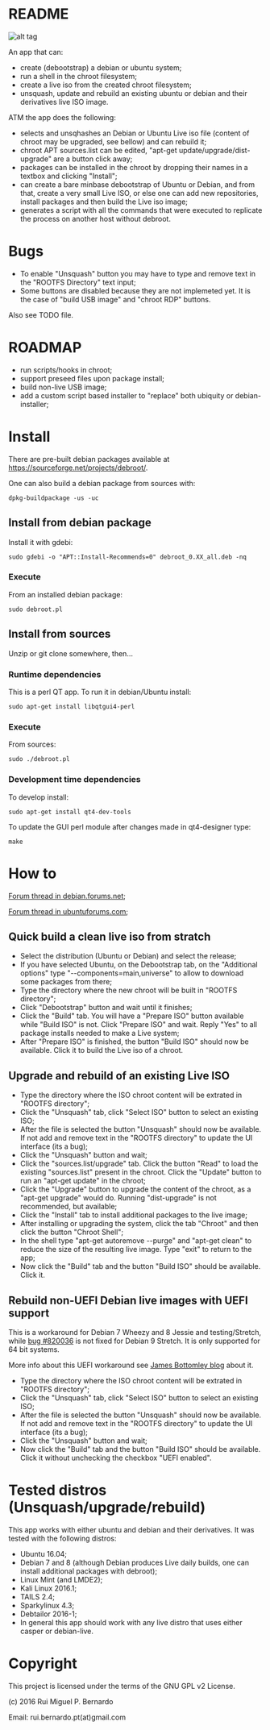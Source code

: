 # README

![alt tag](https://raw.githubusercontent.com/rbern/debroot/master/debroot.png)

An app that can:

* create (debootstrap) a debian or ubuntu system;
* run a shell in the chroot filesystem;
* create a live iso from the created chroot filesystem;
* unsquash, update and rebuild an existing ubuntu or debian and their derivatives live ISO image.

ATM the app does the following:

* selects and unsqhashes an Debian or Ubuntu Live iso file (content of chroot may be upgraded, see bellow) and can rebuild it;
* chroot APT sources.list can be edited, "apt-get update/upgrade/dist-upgrade" are a button click away;
* packages can be installed in the chroot by dropping their names in a textbox and clicking "Install";
* can create a bare minbase debootstrap of Ubuntu or Debian, and from that, create a very small Live ISO, or else one can add new repositories, install packages and then build the Live iso image;
* generates a script with all the commands that were executed to replicate the process on another host without debroot.

# Bugs

* To enable "Unsquash" button you may have to type and remove text in the "ROOTFS Directory" text input;
* Some buttons are disabled because they are not implemeted yet. It is the case of "build USB image" and "chroot RDP" buttons.

Also see TODO file.

# ROADMAP

* run scripts/hooks in chroot;
* support preseed files upon package install;
* build non-live USB image;
* add a custom script based installer to "replace" both ubiquity or debian-installer;

# Install

There are pre-built debian packages available at <https://sourceforge.net/projects/debroot/>.

One can also build a debian package from sources with:

	dpkg-buildpackage -us -uc

## Install from debian package

Install it with gdebi:

	sudo gdebi -o "APT::Install-Recommends=0" debroot_0.XX_all.deb -nq

### Execute

From an installed debian package:

	sudo debroot.pl

## Install from sources

Unzip or git clone somewhere, then...

### Runtime dependencies

This is a perl QT app. To run it in debian/Ubuntu install:

	sudo apt-get install libqtgui4-perl

### Execute

From sources:

	sudo ./debroot.pl

### Development time dependencies

To develop install:

	sudo apt-get install qt4-dev-tools

To update the GUI perl module after changes made in qt4-designer type:

	make

# How to

[Forum thread in debian.forums.net](http://forums.debian.net/viewtopic.php?f=16&t=128995);

[Forum thread in ubuntuforums.com](https://ubuntuforums.org/showthread.php?t=2330142);

## Quick build a clean live iso from stratch

* Select the distribution (Ubuntu or Debian) and select the release;
* If you have selected Ubuntu, on the Debootstrap tab, on the "Additional options" type "--components=main,universe" to allow to download some packages from there;
* Type the directory where the new chroot will be built in "ROOTFS directory";
* Click "Debootstrap" button and wait until it finishes;
* Click the "Build" tab. You will have a "Prepare ISO" button available while "Build ISO" is not. Click "Prepare ISO" and wait. Reply "Yes" to all package installs needed to make a Live system;
* After "Prepare ISO" is finished, the button "Build ISO" should now be available. Click it to build the Live iso of a chroot.

## Upgrade and rebuild of an existing Live ISO

* Type the directory where the ISO chroot content will be extrated in "ROOTFS directory";
* Click the "Unsquash" tab, click "Select ISO" button to select an existing ISO;
* After the file is selected the button "Unsquash" should now be available. If not add and remove text in the "ROOTFS directory" to update the UI interface (its a bug);
* Click the "Unsquash" button and wait;
* Click the "sources.list/upgrade" tab. Click the button "Read" to load the existing "sources.list" present in the chroot. Click the "Update" button to run an "apt-get update" in the chroot;
* Click the "Upgrade" button to upgrade the content of the chroot, as a "apt-get upgrade" would do. Running "dist-upgrade" is not recommended, but available;
* Click the "Install" tab to install additional packages to the live image;
* After installing or upgrading the system, click the tab "Chroot" and then click the button "Chroot Shell";
* In the shell type "apt-get autoremove --purge" and "apt-get clean" to reduce the size of the resulting live image. Type "exit" to return to the app;
* Now click the "Build" tab and the button "Build ISO" should be available. Click it.

## Rebuild non-UEFI Debian live images with UEFI support

This is a workaround for Debian 7 Wheezy and 8 Jessie and testing/Stretch, while [bug #820036](http://bugs.debian.org/820036) is not fixed for Debian 9 Stretch. It is only supported for 64 bit systems.

More info about this UEFI workaround see [James Bottomley blog](http://blog.hansenpartnership.com/linux-foundation-secure-boot-system-released/) about it.

* Type the directory where the ISO chroot content will be extrated in "ROOTFS directory";
* Click the "Unsquash" tab, click "Select ISO" button to select an existing ISO;
* After the file is selected the button "Unsquash" should now be available. If not add and remove text in the "ROOTFS directory" to update the UI interface (its a bug);
* Click the "Unsquash" button and wait;
* Now click the "Build" tab and the button "Build ISO" should be available. Click it without unchecking the checkbox "UEFI enabled".

# Tested distros (Unsquash/upgrade/rebuild)

This app works with either ubuntu and debian and their derivatives. It was tested with the following distros:

* Ubuntu 16.04;
* Debian 7 and 8 (although Debian produces Live daily builds, one can install additional packages with debroot);
* Linux Mint (and LMDE2);
* Kali Linux 2016.1;
* TAILS 2.4;
* Sparkylinux 4.3;
* Debtailor 2016-1;
* In general this app should work with any live distro that uses either casper or debian-live.

# Copyright

This project is licensed under the terms of the GNU GPL v2 License.

(c) 2016 Rui Miguel P. Bernardo

Email: rui.bernardo.pt(at)gmail.com
